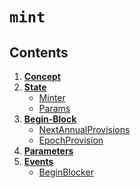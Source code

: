 <!--
order: 0
title: Mint Overview
parent:
  title: "mint"
-->

# `mint`

## Contents

1. **[Concept](01_concepts.md)**
2. **[State](02_state.md)**
    - [Minter](02_state.md#minter)
    - [Params](02_state.md#params)
3. **[Begin-Block](03_begin_block.md)**
    - [NextAnnualProvisions](03_begin_block.md#nextannualprovisions)
    - [EpochProvision](03_begin_block.md#EpochProvision)
4. **[Parameters](04_params.md)**
5. **[Events](05_events.md)**
    - [BeginBlocker](05_events.md#beginblocker)
    
